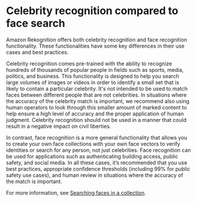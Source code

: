 # Celebrity recognition compared to face search<a name="celebrity-recognition-vs-face-search"></a>

Amazon Rekognition offers both celebrity recognition and face recognition functionality\. These functionalities have some key differences in their use cases and best practices\. 

Celebrity recognition comes pre\-trained with the ability to recognize hundreds of thousands of popular people in fields such as sports, media, politics, and business\. This functionality is designed to help you search large volumes of images or videos in order to identify a small set that is likely to contain a particular celebrity\. It's not intended to be used to match faces between different people that are not celebrities\. In situations where the accuracy of the celebrity match is important, we recommend also using human operators to look through this smaller amount of marked content to help ensure a high level of accuracy and the proper application of human judgment\. Celebrity recognition should not be used in a manner that could result in a negative impact on civil liberties\. 

In contrast, face recognition is a more general functionality that allows you to create your own face collections with your own face vectors to verify identities or search for any person, not just celebrities\. Face recognition can be used for applications such as authenticating building access, public safety, and social media\. In all these cases, it’s recommended that you use best practices, appropriate confidence thresholds \(including 99% for public safety use cases\), and human review in situations where the accuracy of the match is important\.

For more information, see [Searching faces in a collection](collections.md)\.